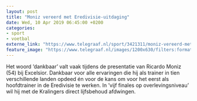 ```yaml
---
layout: post
title: "Moniz vereerd met Eredivisie-uitdaging"
date: Wed, 10 Apr 2019 06:45:00 +0200
categories: 
- sport 
- voetbal 
externe_link: "https://www.telegraaf.nl/sport/3421311/moniz-vereerd-met-eredivisie-uitdaging"
feature_image: "https://www.telegraaf.nl/images/1200x630/filters:format(jpeg):quality(80)/cdn-kiosk-api.telegraaf.nl/f053dd6a-5b19-11e9-966f-0217670beecd.jpg"
---
```


<p class="intro">Het woord ’dankbaar’ valt vaak tijdens de presentatie van Ricardo Moniz (54) bij Excelsior. Dankbaar voor alle ervaringen die hij als trainer in tien verschillende landen opdeed én voor de kans om voor het eerst als hoofdtrainer in de Eredivisie te werken. In ’vijf finales op overlevingsniveau’ wil hij met de Kralingers direct lijfsbehoud afdwingen.</p>
